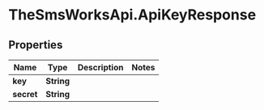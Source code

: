 # TheSmsWorksApi.ApiKeyResponse

## Properties
Name | Type | Description | Notes
------------ | ------------- | ------------- | -------------
**key** | **String** |  | 
**secret** | **String** |  | 


